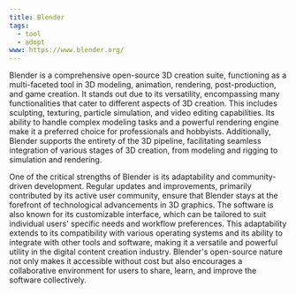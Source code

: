 ```yaml
---
title: Blender
tags:
  - tool
  - adopt
www: https://www.blender.org/
---
```

Blender is a comprehensive open-source 3D creation suite, functioning as a multi-faceted tool in 3D modeling, animation, rendering, post-production, and game creation. It stands out due to its versatility, encompassing many functionalities that cater to different aspects of 3D creation. This includes sculpting, texturing, particle simulation, and video editing capabilities. Its ability to handle complex modeling tasks and a powerful rendering engine make it a preferred choice for professionals and hobbyists. Additionally, Blender supports the entirety of the 3D pipeline, facilitating seamless integration of various stages of 3D creation, from modeling and rigging to simulation and rendering.

One of the critical strengths of Blender is its adaptability and community-driven development. Regular updates and improvements, primarily contributed by its active user community, ensure that Blender stays at the forefront of technological advancements in 3D graphics. The software is also known for its customizable interface, which can be tailored to suit individual users' specific needs and workflow preferences. This adaptability extends to its compatibility with various operating systems and its ability to integrate with other tools and software, making it a versatile and powerful utility in the digital content creation industry. Blender's open-source nature not only makes it accessible without cost but also encourages a collaborative environment for users to share, learn, and improve the software collectively.